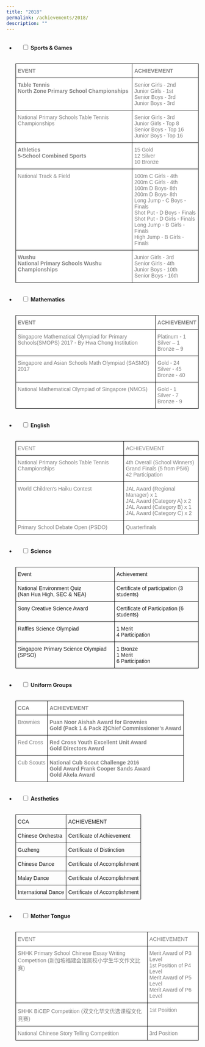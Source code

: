 ```yaml
---
title: "2018"
permalink: /achievements/2018/
description: ""
---
```

<ul class="jekyllcodex_accordion">  
  <li>  
    <input type="checkbox" id="accordion1">  
		<label for="accordion1"><b>Sports & Games</b></label>  
    <div>  
      <p><style type="text/css">
.tg  {border-collapse:collapse;border-spacing:0;}
.tg td{border-color:black;border-style:solid;border-width:1px;font-family:Arial, sans-serif;font-size:14px;
  overflow:hidden;padding:10px 5px;word-break:normal;}
.tg th{border-color:black;border-style:solid;border-width:1px;font-family:Arial, sans-serif;font-size:14px;
  font-weight:normal;overflow:hidden;padding:10px 5px;word-break:normal;}
.tg .tg-soxn{background-color:#FFF;color:#808080;font-weight:bold;text-align:left;vertical-align:top}
.tg .tg-lm9i{background-color:#FFF;color:#808080;text-align:left;vertical-align:top}
</style>
<table class="tg">
<thead>
  <tr>
    <th class="tg-soxn"><span style="font-weight:bold">EVENT</span></th>
    <th class="tg-soxn"><span style="font-weight:bold">ACHIEVEMENT</span></th>
  </tr>
</thead>
<tbody>
  <tr>
    <td class="tg-soxn"><span style="font-weight:bold">Table Tennis</span><br>North Zone Primary School  Championships</td>
    <td class="tg-lm9i">Senior Girls - 2nd<br>Junior Girls - 1st<br>Senior Boys - 3rd<br>Junior Boys - 3rd</td>
  </tr>
  <tr>
    <td class="tg-lm9i">National Primary Schools Table Tennis Championships</td>
    <td class="tg-lm9i">Senior Girls - 3rd<br>Junior Girls - Top 8<br>Senior Boys - Top 16<br>Junior Boys - Top 16</td>
  </tr>
  <tr>
    <td class="tg-soxn"><span style="font-weight:bold">Athletics</span><br>5-School Combined Sports</td>
    <td class="tg-lm9i"> 15 Gold<br>12 Silver<br>10 Bronze</td>
  </tr>
  <tr>
    <td class="tg-lm9i">National Track &amp; Field</td>
    <td class="tg-lm9i">100m C Girls - 4th<br>200m C Girls - 4th<br>100m D Boys- 8th<br>200m D Boys- 8th<br>Long Jump - C Boys - Finals<br>Shot Put - D Boys - Finals<br>Shot Put - D Girls - Finals<br>Long Jump - B Girls - Finals<br>High Jump - B Girls - Finals</td>
  </tr>
  <tr>
    <td class="tg-soxn"><span style="font-weight:bold">Wushu</span><br>National Primary Schools Wushu Championships</td>
    <td class="tg-lm9i">Junior Girls - 3rd<br>Senior Girls - 4th<br>Junior Boys - 10th<br>Senior Boys - 16th</td>
  </tr>
</tbody>
</table></p>  
    </div>  
</li>
<li>  
    <input type="checkbox" id="accordion2">  
	<label for="accordion2"><b>Mathematics</b></label>  
    <div>  
      <p><style type="text/css">
.tg  {border-collapse:collapse;border-spacing:0;}
.tg td{border-color:black;border-style:solid;border-width:1px;font-family:Arial, sans-serif;font-size:14px;
  overflow:hidden;padding:10px 5px;word-break:normal;}
.tg th{border-color:black;border-style:solid;border-width:1px;font-family:Arial, sans-serif;font-size:14px;
  font-weight:normal;overflow:hidden;padding:10px 5px;word-break:normal;}
.tg .tg-soxn{background-color:#FFF;color:#808080;font-weight:bold;text-align:left;vertical-align:top}
.tg .tg-lm9i{background-color:#FFF;color:#808080;text-align:left;vertical-align:top}
</style>
<table class="tg">
<thead>
  <tr>
    <th class="tg-soxn"><span style="font-weight:bold">EVENT</span></th>
    <th class="tg-soxn"><span style="font-weight:bold">ACHIEVEMENT</span></th>
  </tr>
</thead>
<tbody>
  <tr>
    <td class="tg-lm9i">Singapore Mathematical Olympiad for Primary Schools(SMOPS) 2017 - By Hwa Chong Institution</td>
    <td class="tg-lm9i">Platinum -  1<br>Silver – 1<br>Bronze – 9</td>
  </tr>
  <tr>
    <td class="tg-lm9i">Singapore and Asian Schools Math Olympiad (SASMO) 2017</td>
    <td class="tg-lm9i">Gold - 24<br>Silver - 45<br>Bronze - 40</td>
  </tr>
  <tr>
    <td class="tg-lm9i">National Mathematical Olympiad of Singapore (NMOS)</td>
    <td class="tg-lm9i">Gold - 1<br>Silver - 7<br>Bronze - 9</td>
  </tr>
</tbody>
</table></p>  
    </div>  
</li>
<li>  
    <input type="checkbox" id="accordion3">  
	<label for="accordion3"><b>English</b></label>  
    <div>  
      <p><style type="text/css">
.tg  {border-collapse:collapse;border-spacing:0;}
.tg td{border-color:black;border-style:solid;border-width:1px;font-family:Arial, sans-serif;font-size:14px;
  overflow:hidden;padding:10px 5px;word-break:normal;}
.tg th{border-color:black;border-style:solid;border-width:1px;font-family:Arial, sans-serif;font-size:14px;
  font-weight:normal;overflow:hidden;padding:10px 5px;word-break:normal;}
.tg .tg-lm9i{background-color:#FFF;color:#808080;text-align:left;vertical-align:top}
</style>
<table class="tg">
<thead>
  <tr>
    <th class="tg-lm9i">EVENT</th>
    <th class="tg-lm9i">ACHIEVEMENT</th>
  </tr>
</thead>
<tbody>
  <tr>
    <td class="tg-lm9i">National Primary Schools Table Tennis Championships</td>
    <td class="tg-lm9i">4th Overall (School Winners)<br>Grand Finals (5 from P5/6)<br>42 Participation</td>
  </tr>
  <tr>
    <td class="tg-lm9i">World Children's Haiku Contest</td>
    <td class="tg-lm9i">JAL Award (Regional Manager) x 1<br>JAL Award (Category A) x 2<br>JAL Award (Category B) x 1<br>JAL Award (Category C) x 2</td>
  </tr>
  <tr>
    <td class="tg-lm9i">Primary School Debate Open (PSDO)</td>
    <td class="tg-lm9i">Quarterfinals</td>
  </tr>
</tbody>
</table></p>  
    </div>  
</li>
<li>  
    <input type="checkbox" id="accordion4">  
	<label for="accordion4"><b>Science</b></label>  
    <div>  
      <p><style type="text/css">
.tg  {border-collapse:collapse;border-spacing:0;}
.tg td{border-color:black;border-style:solid;border-width:1px;font-family:Arial, sans-serif;font-size:14px;
  overflow:hidden;padding:10px 5px;word-break:normal;}
.tg th{border-color:black;border-style:solid;border-width:1px;font-family:Arial, sans-serif;font-size:14px;
  font-weight:normal;overflow:hidden;padding:10px 5px;word-break:normal;}
.tg .tg-0lax{text-align:left;vertical-align:top}
</style>
<table class="tg">
<thead>
  <tr>
    <th class="tg-0lax">Event</th>
    <th class="tg-0lax">Achievement</th>
  </tr>
</thead>
<tbody>
  <tr>
    <td class="tg-0lax">National Environment Quiz<br>(Nan Hua High, SEC &amp; NEA)</td>
    <td class="tg-0lax">Certificate of participation (3 students)</td>
  </tr>
  <tr>
    <td class="tg-0lax">Sony Creative Science Award</td>
    <td class="tg-0lax">Certificate of Participation (6 students)</td>
  </tr>
  <tr>
    <td class="tg-0lax">Raffles Science Olympiad</td>
    <td class="tg-0lax">1 Merit<br>4 Participation</td>
  </tr>
  <tr>
    <td class="tg-0lax">Singapore Primary Science Olympiad (SPSO)</td>
    <td class="tg-0lax">1 Bronze<br>1 Merit<br>6 Participation</td>
  </tr>
</tbody>
</table></p>  
    </div>  
</li>
<li>  
    <input type="checkbox" id="accordion5">  
	<label for="accordion5"><b>Uniform Groups</b></label>  
    <div>  
      <p><style type="text/css">
.tg  {border-collapse:collapse;border-spacing:0;}
.tg td{border-color:black;border-style:solid;border-width:1px;font-family:Arial, sans-serif;font-size:14px;
  overflow:hidden;padding:10px 5px;word-break:normal;}
.tg th{border-color:black;border-style:solid;border-width:1px;font-family:Arial, sans-serif;font-size:14px;
  font-weight:normal;overflow:hidden;padding:10px 5px;word-break:normal;}
.tg .tg-soxn{background-color:#FFF;color:#808080;font-weight:bold;text-align:left;vertical-align:top}
.tg .tg-lm9i{background-color:#FFF;color:#808080;text-align:left;vertical-align:top}
</style>
<table class="tg">
<thead>
  <tr>
    <th class="tg-soxn"><span style="font-weight:bold">CCA</span></th>
    <th class="tg-soxn"><span style="font-weight:bold">ACHIEVEMENT</span></th>
  </tr>
</thead>
<tbody>
  <tr>
    <td class="tg-lm9i">Brownies</td>
    <td class="tg-soxn"><span style="font-weight:bold">Puan Noor Aishah Award for Brownies</span><br>Gold (Pack 1 &amp; Pack 2)<span style="font-weight:bold">Chief Commissioner’s Award</span><br></td>
  </tr>
  <tr>
    <td class="tg-lm9i">Red Cross</td>
    <td class="tg-soxn"><span style="font-weight:bold">Red Cross Youth Excellent Unit Award</span><br>Gold <span style="font-weight:bold">Directors Award</span></td>
  </tr>
  <tr>
    <td class="tg-lm9i">Cub Scouts</td>
    <td class="tg-soxn"><span style="font-weight:bold">National Cub Scout Challenge 2016</span><br>Gold Award Frank Cooper Sands Award<br>Gold <span style="font-weight:bold">Akela Award</span></td>
  </tr>
</tbody>
</table></p>  
    </div>  
</li>
<li>  
    <input type="checkbox" id="accordion6">  
	<label for="accordion6"><b>Aesthetics</b></label>  
    <div>  
      <p><style type="text/css">
.tg  {border-collapse:collapse;border-spacing:0;}
.tg td{border-color:black;border-style:solid;border-width:1px;font-family:Arial, sans-serif;font-size:14px;
  overflow:hidden;padding:10px 5px;word-break:normal;}
.tg th{border-color:black;border-style:solid;border-width:1px;font-family:Arial, sans-serif;font-size:14px;
  font-weight:normal;overflow:hidden;padding:10px 5px;word-break:normal;}
.tg .tg-0lax{text-align:left;vertical-align:top}
</style>
<table class="tg">
<thead>
  <tr>
    <th class="tg-0lax">CCA</th>
    <th class="tg-0lax">ACHIEVEMENT</th>
  </tr>
</thead>
<tbody>
  <tr>
    <td class="tg-0lax">Chinese Orchestra</td>
    <td class="tg-0lax"> Certificate of Achievement</td>
  </tr>
  <tr>
    <td class="tg-0lax">Guzheng</td>
    <td class="tg-0lax">Certificate of Distinction</td>
  </tr>
  <tr>
    <td class="tg-0lax">Chinese Dance</td>
    <td class="tg-0lax">Certificate of Accomplishment</td>
  </tr>
  <tr>
    <td class="tg-0lax">Malay Dance</td>
    <td class="tg-0lax">Certificate of Accomplishment</td>
  </tr>
  <tr>
    <td class="tg-0lax">International Dance</td>
    <td class="tg-0lax">Certificate of Accomplishment</td>
  </tr>
</tbody>
</table></p>  
    </div>  
</li>
<li>  
    <input type="checkbox" id="accordion7">  
	<label for="accordion7"><b>Mother Tongue</b></label>  
    <div>  
      <p><style type="text/css">
.tg  {border-collapse:collapse;border-spacing:0;}
.tg td{border-color:black;border-style:solid;border-width:1px;font-family:Arial, sans-serif;font-size:14px;
  overflow:hidden;padding:10px 5px;word-break:normal;}
.tg th{border-color:black;border-style:solid;border-width:1px;font-family:Arial, sans-serif;font-size:14px;
  font-weight:normal;overflow:hidden;padding:10px 5px;word-break:normal;}
.tg .tg-lm9i{background-color:#FFF;color:#808080;text-align:left;vertical-align:top}
</style>
<table class="tg">
<thead>
  <tr>
    <th class="tg-lm9i">EVENT</th>
    <th class="tg-lm9i">ACHIEVEMENT</th>
  </tr>
</thead>
<tbody>
  <tr>
    <td class="tg-lm9i">SHHK Primary School Chinese Essay Writing Competition (新加坡福建会馆属校小学生华文作文比赛)</td>
    <td class="tg-lm9i">Merit Award of P3 Level<br>1st Position of P4 Level<br>Merit Award of P5 Level<br>Merit Award of P6 Level</td>
  </tr>
  <tr>
    <td class="tg-lm9i">SHHK BiCEP Competition (双文化华文优选课程文化竞赛)</td>
    <td class="tg-lm9i">1st  Position</td>
  </tr>
  <tr>
    <td class="tg-lm9i">National Chinese Story Telling Competition</td>
    <td class="tg-lm9i">3rd Position</td>
  </tr>
</tbody>
</table></p>  
    </div>  
</li>
</ul>

